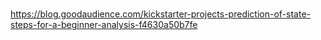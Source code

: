 # 
https://blog.goodaudience.com/kickstarter-projects-prediction-of-state-steps-for-a-beginner-analysis-f4630a50b7fe
